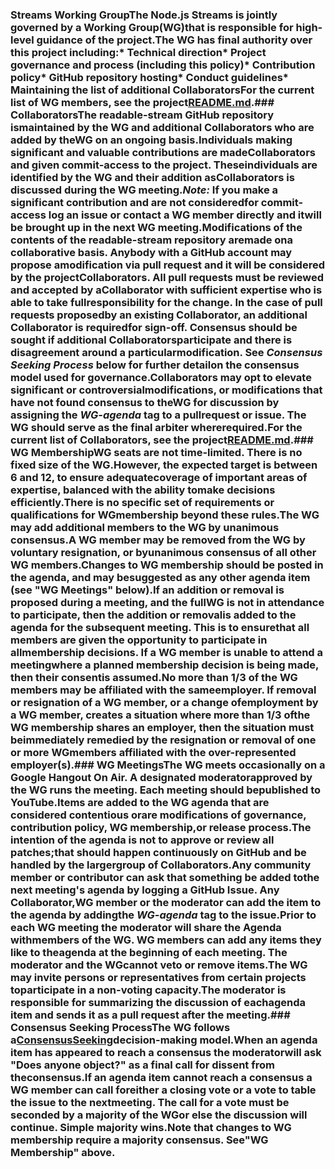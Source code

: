 ### Streams Working GroupThe Node.js Streams is jointly governed by a Working Group(WG)that is responsible for high-level guidance of the project.The WG has final authority over this project including:* Technical direction* Project governance and process (including this policy)* Contribution policy* GitHub repository hosting* Conduct guidelines* Maintaining the list of additional CollaboratorsFor the current list of WG members, see the project[README.md](./README.md#current-project-team-members).### CollaboratorsThe readable-stream GitHub repository ismaintained by the WG and additional Collaborators who are added by theWG on an ongoing basis.Individuals making significant and valuable contributions are madeCollaborators and given commit-access to the project. Theseindividuals are identified by the WG and their addition asCollaborators is discussed during the WG meeting._Note:_ If you make a significant contribution and are not consideredfor commit-access log an issue or contact a WG member directly and itwill be brought up in the next WG meeting.Modifications of the contents of the readable-stream repository aremade ona collaborative basis. Anybody with a GitHub account may propose amodification via pull request and it will be considered by the projectCollaborators. All pull requests must be reviewed and accepted by aCollaborator with sufficient expertise who is able to take fullresponsibility for the change. In the case of pull requests proposedby an existing Collaborator, an additional Collaborator is requiredfor sign-off. Consensus should be sought if additional Collaboratorsparticipate and there is disagreement around a particularmodification. See _Consensus Seeking Process_ below for further detailon the consensus model used for governance.Collaborators may opt to elevate significant or controversialmodifications, or modifications that have not found consensus to theWG for discussion by assigning the ***WG-agenda*** tag to a pullrequest or issue. The WG should serve as the final arbiter whererequired.For the current list of Collaborators, see the project[README.md](./README.md#members).### WG MembershipWG seats are not time-limited.  There is no fixed size of the WG.However, the expected target is between 6 and 12, to ensure adequatecoverage of important areas of expertise, balanced with the ability tomake decisions efficiently.There is no specific set of requirements or qualifications for WGmembership beyond these rules.The WG may add additional members to the WG by unanimous consensus.A WG member may be removed from the WG by voluntary resignation, or byunanimous consensus of all other WG members.Changes to WG membership should be posted in the agenda, and may besuggested as any other agenda item (see "WG Meetings" below).If an addition or removal is proposed during a meeting, and the fullWG is not in attendance to participate, then the addition or removalis added to the agenda for the subsequent meeting.  This is to ensurethat all members are given the opportunity to participate in allmembership decisions.  If a WG member is unable to attend a meetingwhere a planned membership decision is being made, then their consentis assumed.No more than 1/3 of the WG members may be affiliated with the sameemployer.  If removal or resignation of a WG member, or a change ofemployment by a WG member, creates a situation where more than 1/3 ofthe WG membership shares an employer, then the situation must beimmediately remedied by the resignation or removal of one or more WGmembers affiliated with the over-represented employer(s).### WG MeetingsThe WG meets occasionally on a Google Hangout On Air. A designated moderatorapproved by the WG runs the meeting. Each meeting should bepublished to YouTube.Items are added to the WG agenda that are considered contentious orare modifications of governance, contribution policy, WG membership,or release process.The intention of the agenda is not to approve or review all patches;that should happen continuously on GitHub and be handled by the largergroup of Collaborators.Any community member or contributor can ask that something be added tothe next meeting's agenda by logging a GitHub Issue. Any Collaborator,WG member or the moderator can add the item to the agenda by addingthe ***WG-agenda*** tag to the issue.Prior to each WG meeting the moderator will share the Agenda withmembers of the WG. WG members can add any items they like to theagenda at the beginning of each meeting. The moderator and the WGcannot veto or remove items.The WG may invite persons or representatives from certain projects toparticipate in a non-voting capacity.The moderator is responsible for summarizing the discussion of eachagenda item and sends it as a pull request after the meeting.### Consensus Seeking ProcessThe WG follows a[ConsensusSeeking](http://en.wikipedia.org/wiki/Consensus-seeking_decision-making)decision-making model.When an agenda item has appeared to reach a consensus the moderatorwill ask "Does anyone object?" as a final call for dissent from theconsensus.If an agenda item cannot reach a consensus a WG member can call foreither a closing vote or a vote to table the issue to the nextmeeting. The call for a vote must be seconded by a majority of the WGor else the discussion will continue. Simple majority wins.Note that changes to WG membership require a majority consensus.  See"WG Membership" above.
